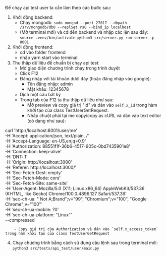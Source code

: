 Để chạy api test user  ta cần làm theo các bước sau:

1. Khởi động backend:
	- Chạy mongodb: `sudo mongod --port 27017 --dbpath /srv/mongodb/db0 --replSet rs0 --bind_ip localhost`
	- (Mở terminal mới) và cd đến backend và nhập các lện sau đây:
		`source .venv/bin/activate`
		`python3 src/server.py run-server -p 8001`
2. Khởi động frontend:
	+ cd vào folder frontend
	+ nhập yarn start vào terminal
3. Thu thập dữ liệu để chuẩn bị chạy api test:
	+ Mở giao diện chương trình chạy trong trình duyệt
	+ Click F12
	+ Đăng nhập với tài khoản dưới đây (hoặc đăng nhập vào google):
		- Tên đăng nhập: admin
		- Mật khẩu: 12345678
	+ Dịch một câu bất kỳ
	+ Trong tab của F12 ta thu thập dữ liệu như sau:
		- Mở preview và copy giá trị "id" và dán vào `self.x_id` trong hàm khởi tạo của class TestUserGetRequest.
		- Nhấp chuột phải tại me copy/copy as cURL và dán vào text editor (có dạng như sau):
		
curl 'http://localhost:8001/user/me' \
  -H 'Accept: application/json, text/plain, */*' \
  -H 'Accept-Language: en-US,en;q=0.9' \
  -H 'Authorization: 88551f1f-36b6-4517-905c-0bd7435901e8' \
  -H 'Connection: keep-alive' \
  -H 'DNT: 1' \
  -H 'Origin: http://localhost:3000' \
  -H 'Referer: http://localhost:3000/' \
  -H 'Sec-Fetch-Dest: empty' \
  -H 'Sec-Fetch-Mode: cors' \
  -H 'Sec-Fetch-Site: same-site' \
  -H 'User-Agent: Mozilla/5.0 (X11; Linux x86_64) AppleWebKit/537.36 (KHTML, like Gecko) Chrome/100.0.4896.127 Safari/537.36' \
  -H 'sec-ch-ua: " Not A;Brand";v="99", "Chromium";v="100", "Google Chrome";v="100"' \
  -H 'sec-ch-ua-mobile: ?0' \
  -H 'sec-ch-ua-platform: "Linux"' \
  --compressed

		- Copy giá trị của Authorization và dán vào `self.x_access_token` trong hàm khởi tạo của class TestUserGetRequest
		
4. Chạy chương trình bằng cách sử dụng câu lệnh sau trong terminal mới:
 	`python3 src/tests/api_test/user/main.py`

		
